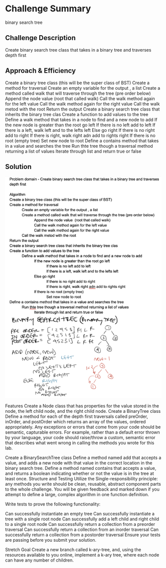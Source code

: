# Challenge Summary
binary search tree

## Challenge Description
Create binary search tree class that takes in a binary tree and traverses depth first

## Approach & Efficiency
Create a binary tree class (this will be the super class of BST)
Create a method for traversal
	Create an empty variable for the output , a list
	Create a method called walk that will traverse through the tree (pre order below)
		Append the node value  (root that called walk)
		Call the walk method again for the left value
		Call the walk method again for the right value
	Call the walk metod with the root
Return the output
Create a binary search tree class that inherits the binary tree clas
Create a function to add values to the tree
	Define a walk method that takes in a node to find and a new node to add
		If the new node is greater than the root go left
			If there is no left add to left
			If there is a left, walk left and to the lefts left
		Else go right
			If there is no right add to right
			If there is right, walk right adn add to rights right
		If there is no root (empty tree)
			Set new node to root
Define a contains method that takes in a value and searches the tree
	Run thte tree though a traversal method returning a list of values
		Iterate through list and return true or false

## Solution
![ binary search tree whiteboard image](/assets/tree.png)

Features
Create a Node class that has properties for the value stored in the node, the left child node, and the right child node.
Create a BinaryTree class
Define a method for each of the depth first traversals called preOrder, inOrder, and postOrder which returns an array of the values, ordered appropriately.
Any exceptions or errors that come from your code should be semantic, capturable errors. For example, rather than a default error thrown by your language, your code should raise/throw a custom, semantic error that describes what went wrong in calling the methods you wrote for this lab.

Create a BinarySearchTree class
Define a method named add that accepts a value, and adds a new node with that value in the correct location in the binary search tree.
Define a method named contains that accepts a value, and returns a boolean indicating whether or not the value is in the tree at least once.
Structure and Testing
Utilize the Single-responsibility principle: any methods you write should be clean, reusable, abstract component parts to the whole challenge. You will be given feedback and marked down if you attempt to define a large, complex algorithm in one function definition.

Write tests to prove the following functionality:

Can successfully instantiate an empty tree
Can successfully instantiate a tree with a single root node
Can successfully add a left child and right child to a single root node
Can successfully return a collection from a preorder traversal
Can successfully return a collection from an inorder traversal
Can successfully return a collection from a postorder traversal
Ensure your tests are passing before you submit your solution.

Stretch Goal
Create a new branch called k-ary-tree, and, using the resources available to you online, implement a k-ary tree, where each node can have any number of children.

